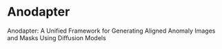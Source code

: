 # Anodapter
Anodapter: A Unified Framework for Generating Aligned Anomaly Images and Masks Using Diffusion Models
